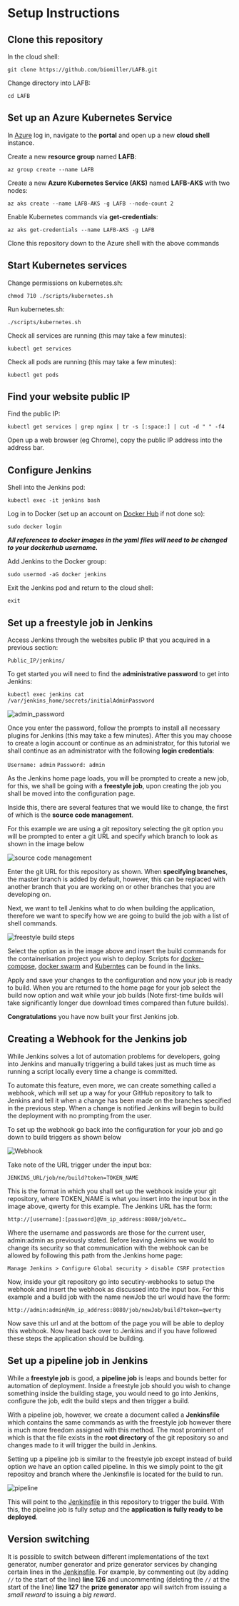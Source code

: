 # Setup Instructions

## Clone this repository

In the cloud shell:

`git clone https://github.com/biomiller/LAFB.git`

Change directory into LAFB:

`cd LAFB`

## Set up an Azure Kubernetes Service

In [Azure](https://azure.microsoft.com/en-gb/) log in, navigate to the **portal** and open up a new **cloud shell** instance. 

Create a new **resource group** named **LAFB**:

`az group create --name LAFB`

Create a new **Azure Kubernetes Service (AKS)** named **LAFB-AKS** with two nodes:

`az aks create --name LAFB-AKS -g LAFB --node-count 2`

Enable Kubernetes commands via **get-credentials**:

`az aks get-credentials --name LAFB-AKS -g LAFB`

Clone this repository down to the Azure shell with the above commands

## Start Kubernetes services

Change permissions on kubernetes.sh:

`chmod 710 ./scripts/kubernetes.sh`

Run kubernetes.sh:

`./scripts/kubernetes.sh`

Check all services are running (this may take a few minutes):

`kubectl get services`

Check all pods are running (this may take a few minutes):

`kubectl get pods`

## Find your website public IP

Find the public IP:

`kubectl get services | grep nginx | tr -s [:space:] | cut -d " " -f4`

Open up a web browser (eg Chrome), copy the public IP address into the address bar.

## Configure Jenkins

Shell into the Jenkins pod:

`kubectl exec -it jenkins bash`

Log in to Docker (set up an account on [Docker Hub](https://hub.docker.com/) if not done so):

`sudo docker login`

**_All references to docker images in the yaml files will need to be changed to your dockerhub username._**

Add Jenkins to the Docker group:

`sudo usermod -aG docker jenkins`

Exit the Jenkins pod and return to the cloud shell:

`exit`

## Set up a freestyle job in Jenkins
Access Jenkins through the websites public IP that you acquired in a previous section: 

`Public_IP/jenkins/`

To get started you will need to find the **administrative password** to get into Jenkins: 

`kubectl exec jenkins cat /var/jenkins_home/secrets/initialAdminPassword`

![admin_password](https://github.com/biomiller/LAFB/blob/readme/readme_images/admin_password.png)

Once you enter the password, follow the prompts to install all necessary plugins for Jenkins (this may take a few minutes).
After this you may choose to create a login account or continue as an administrator, for this tutorial we shall continue as an administrator with the following **login credentials**:

`Username: admin`
`Password: admin`

As the Jenkins home page loads, you will be prompted to create a new job, for this, we shall be going with a **freestyle job**, upon creating the job you shall be moved into the configuration page.

Inside this, there are several features that we would like to change, the first of which is the **source code management**.

For this example we are using a git repository selecting the git option you will be prompted to enter a git URL and specify which branch to look as shown in the image below

![source code management](https://github.com/biomiller/LAFB/blob/readme/readme_images/scm.png)

Enter the git URL for this repository as shown. When **specifying branches**, the master branch is added by default, however, this can be replaced with another branch that you are working on or other branches that you are developing on.

Next, we want to tell Jenkins what to do when building the application, therefore we want to specify how we are going to build the job with a list of shell commands.

![freestyle build steps](https://github.com/biomiller/LAFB/blob/readme/readme_images/build-step.png)

Select the option as in the image above and insert the build commands for the containerisation project you wish to deploy. Scripts for [docker-compose](https://github.com/biomiller/LAFB/blob/master/scripts/compose.sh), [docker swarm](https://github.com/biomiller/LAFB/blob/master/scripts/swarm.sh) and [Kuberntes](https://github.com/biomiller/LAFB/blob/master/scripts/kubernetes.sh) can be found in the links. 

Apply and save your changes to the configuration and now your job is ready to build. When you are returned to the home page for your job select the build now option and wait while your job builds (Note first-time builds will take significantly longer due download times compared than future builds).

**Congratulations** you have now built your first Jenkins job.

## Creating a Webhook for the Jenkins job

While Jenkins solves a lot of automation problems for developers, going into Jenkins and manually triggering a build takes just as much time as running a script locally every time a change is committed.

To automate this feature, even more, we can create something called a webhook, which will set up a way for your GitHub repository to talk to Jenkins and tell it when a change has been made on the branches specified in the previous step. When a change is notified Jenkins will begin to build the deployment with no prompting from the user.

To set up the webhook go back into the configuration for your job and go down to build triggers as shown below

![Webhook](https://github.com/biomiller/LAFB/blob/readme/readme_images/token.png)

Take note of the URL trigger under the input box:

`JENKINS_URL/job/ne/build?token=TOKEN_NAME`

This is the format in which you shall set up the webhook inside your git repository, where TOKEN_NAME is what you insert into the input box in the image above, qwerty for this example. The Jenkins URL has the form: 

`http://[username]:[password]@Vm_ip_address:8080/job/etc…`

Where the username and passwords are those for the current user, admin:admin as previously stated.
Before leaving Jenkins we would to change its security so that communication with the webhook can be allowed by following this path from the Jenkins home page: 

`Manage Jenkins > Configure Global security > disable CSRF protection`

Now, inside your git repository go into secutiry-webhooks to setup the webhook and insert the webhook as discussed into the input box. For this example and a build job with the name newJob the url would have the form: 

 `http://admin:admin@Vm_ip_address:8080/job/newJob/build?token=qwerty`

Now save this url and at the bottom of the page you will be able to deploy this webhook. Now head back over to Jenkins and if you have followed these steps the application should be building.


## Set up a pipeline job in Jenkins

While a **freestyle job** is good, a **pipeline job** is leaps and bounds better for automation of deployment. Inside a freestyle job should you wish to change something inside the building stage, you would need to go into Jenkins, configure the job, edit the build steps and then trigger a build. 

With a pipeline job, however, we create a document called a **Jenkinsfile** which contains the same commands as with the freestyle job however there is much more freedom assigned with this method. The most prominent of which is that the file exists in the **root directory** of the git repository so and changes made to it will trigger the build in Jenkins. 

Setting up a pipeline job is similar to the freestyle job except instead of build option we have an option called pipeline. In this we simply point to the git repositoy and branch where the Jenkinsfile is located for the build to run.

![pipeline](https://github.com/biomiller/LAFB/blob/readme/readme_images/pipeline.png)

This will point to the [Jenkinsfile](https://github.com/biomiller/LAFB/blob/master/Jenkinsfile) in this repository to trigger the build. With this, the pipeline job is fully setup and the **application is fully ready to be deployed**.

## Version switching

It is possible to switch between different implementations of the text generator, number generator and prize generator services by changing certain lines in the [Jenkinsfile](https://github.com/biomiller/LAFB/blob/master/Jenkinsfile). For example, by commenting out (by adding `//` to the start of the line) **line 126** and uncommenting (deleting the `//` at the start of the line) **line 127** the **prize generator** app will switch from issuing a *small reward* to issuing a *big reward*.

